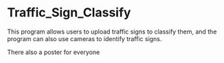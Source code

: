 # Traffic_Sign_Classify
This program allows users to upload traffic signs to classify them, and the program can also use cameras to identify traffic signs.

There also a poster for everyone
